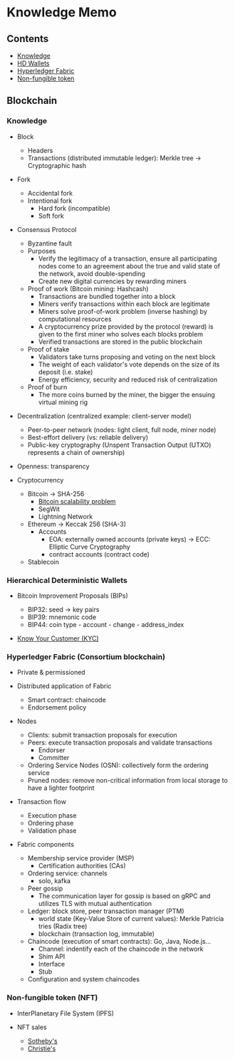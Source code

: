 # Knowledge Memo

## Contents

- [Knowledge](#knowledge)
- [HD Wallets](#hierarchical-deterministic-wallets)
- [Hyperledger Fabric](#hyperledger-fabric-consortium-blockchain)
- [Non-fungible token](#non-fungible-token-nft)

## Blockchain

### Knowledge

- Block
  - Headers
  - Transactions (distributed immutable ledger): Merkle tree → Cryptographic hash

- Fork
  - Accidental fork
  - Intentional fork
    - Hard fork (incompatible)
    - Soft fork

- Consensus Protocol
  - Byzantine fault
  - Purposes
    - Verify the legitimacy of a transaction, ensure all participating nodes come to an agreement about the true and valid state of the network, avoid double-spending
    - Create new digital currencies by rewarding miners
  - Proof of work (Bitcoin mining: Hashcash)
    - Transactions are bundled together into a block
    - Miners verify transactions within each block are legitimate
    - Miners solve proof-of-work problem (inverse hashing) by computational resources
    - A cryptocurrency prize provided by the protocol (reward) is given to the first miner who solves each blocks problem
    - Verified transactions are stored in the public blockchain
  - Proof of stake
    - Validators take turns proposing and voting on the next block
    - The weight of each validator's vote depends on the size of its deposit (i.e. stake)
    - Energy efficiency, security and reduced risk of centralization
  - Proof of burn
    - The more coins burned by the miner, the bigger the ensuing virtual mining rig

- Decentralization (centralized example: client-server model)
  - Peer-to-peer network (nodes: light client, full node, miner node)
  - Best-effort delivery (vs: reliable delivery)
  - Public-key cryptography (Unspent Transaction Output (UTXO) represents a chain of ownership)

- Openness: transparency

- Cryptocurrency
  - Bitcoin → SHA-256
    - [Bitcoin scalability problem](https://en.wikipedia.org/wiki/Bitcoin_scalability_problem)
    - SegWit
    - Lightning Network
  - Ethereum → Keccak 256 (SHA-3)
    - Accounts
      - EOA: externally owned accounts (private keys) → ECC: Elliptic Curve Cryptography
      - contract accounts (contract code)
  - Stablecoin

### Hierarchical Deterministic Wallets

- Bitcoin Improvement Proposals (BIPs)
  - BIP32: seed → key pairs
  - BIP39: mnemonic code
  - BIP44: coin type - account - change - address_index

- [Know Your Customer (KYC)](https://academy.binance.com/en/glossary/know-your-customer)

### Hyperledger Fabric (Consortium blockchain)

- Private & permissioned

- Distributed application of Fabric
  - Smart contract: chaincode
  - Endorsement policy

- Nodes
  - Clients: submit transaction proposals for execution
  - Peers: execute transaction proposals and validate transactions
    - Endorser
    - Committer
  - Ordering Service Nodes (OSN): collectively form the ordering service
  - Pruned nodes: remove non-critical information from local storage to have a lighter footprint

- Transaction flow
  - Execution phase
  - Ordering phase
  - Validation phase

- Fabric components
  - Membership service provider (MSP)
    - Certification authorities (CAs)
  - Ordering service: channels
    - solo, kafka
  - Peer gossip
    - The communication layer for gossip is based on gRPC and utilizes TLS with mutual authentication
  - Ledger: block store, peer transaction manager (PTM)
    - world state (Key-Value Store of current values): Merkle Patricia tries (Radix tree)
    - blockchain (transaction log, immutable)
  - Chaincode (execution of smart contracts): Go, Java, Node.js...
    - Channel: indentify each of the chaincode in the network
    - Shim API
    - Interface
    - Stub
  - Configuration and system chaincodes

### Non-fungible token (NFT)

- InterPlanetary File System (IPFS)

- NFT sales
  - [Sotheby's](https://www.sothebys.com/en/digital-catalogues/natively-digital-a-curated-nft-sale)
  - [Christie's](https://www.christies.com/auctions/christies-encrypted)

